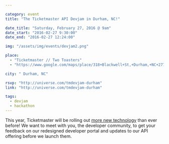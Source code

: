 ```yaml
---

category: event
title: "The Ticketmaster API Devjam in Durham, NC!"

date_title: "Saturday, February 27, 2016 @ 9am"
date_start: "2016-02-27 9:30:00"
date_end: "2016-02-27 12:24:00"

img: "/assets/img/events/devjam2.png"

place: 
  - "Ticketmaster // Two Toasters"
  - "https://www.google.com/maps/place/318+Blackwell+St,+Durham,+NC+27701/@35.9932503,-78.9066525,17z/data=!3m1!4b1!4m2!3m1!1s0x89ace46cc0e5f9dd:0x3df231f8fbd83002"

city: " Durham, NC"

rsvp: "http://universe.com/tmdevjam-durham"
link: "http://universe.com/tmdevjam-durham"

tags: 
  - devjam
  - hackathon
---
```


This year, Ticketmaster will be rolling out [more new technology](https://medium.com/ticketmaster-tech/open-platform-at-ticketmaster-e1f3b05cd417) than ever before! We want to meet with you, the developer community, to get your feedback on our redesigned developer portal and updates to our API offering before we launch them.
